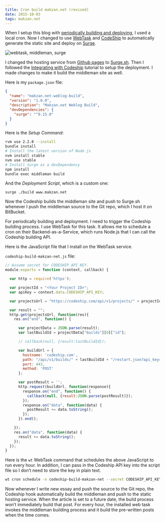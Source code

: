 ```yaml
---
title: Cron build makzan.net (revised)
date: 2015-10-03
tags: makzan.net
---
```



When I setup this blog with [periodically building and deploying](/2015/09/19/periodically-deploying-middleman-static-site/), I used a local cron. Now I changed to use [WebTask](https://webtask.io) and [CodeShip](https://codeship.com) to automatically generate the static site and deploy on [Surge](https://surge.sh).

![webtask, middleman, surge](/images/logs/webtask-codeship-surge.png)

I changed the hosting service from [Github pages](https://pages.github.com) to [Surge.sh](https://surge.sh). Then I followed the [Integrating with Codeship](https://surge.sh/help/integrating-with-codeship) tutorial to setup the deployment. I made changes to make it build the middleman site as well.

Here is my `package.json` file:

```json
{
  "name": "makzan.net-weblog-build",
  "version": "1.0.0",
  "description": "Makzan.net Weblog Build",
  "devDependencies": {
    "surge": "^0.15.0"
  }
}
```


Here is the _Setup Command_:

```bash
rvm use 2.2.0 --install
bundle install
# Install the latest version of Node.js
nvm install stable
nvm use stable
# Install Surge as a devDependency
npm install
bundle exec middleman build
```

And the _Deployment Script_, which is a custom one:

	surge ./build www.makzan.net

Now the Codeship builds the middleman site and push to Surge.sh whenever I push the middleman source to the Git repo, which I host it on BitBucket.

For periodically building and deployment. I need to trigger the Codeship building process. I use WebTask for this task. It allows me to schedule a cron on their Backend-as-a-Service, which runs Node.js that I can call the Codeship building API.

Here is the JavaScript file that I install on the WebTask service.

`codeship-build-makzan-net.js` file:

```javascript
// Assume secret for CODESHIP_API_KEY.
module.exports = function (context, callback) {

  var http = require('https');

  var projectId = "<Your Project ID>";
  var apiKey = context.data.CODESHIP_API_KEY;

  var projectsUrl = "https://codeship.com/api/v1/projects/" + projectId + ".json?api_key=" + apiKey;

  var result = "";
  http.get(projectsUrl, function(res){
    res.on("end", function() {

      var projectData = JSON.parse(result);
      var lastBuildId = projectData["builds"][0]["id"];

      // callback(null, {result:lastBuildId});

      var buildUrl = {
        hostname: 'codeship.com',
        path: "/api/v1/builds/" + lastBuildId + "/restart.json?api_key=" + apiKey,
        port: 443,
        method: 'POST'
      };

      var postResult = '';
      http.request(buildUrl, function(response){
        response.on("end", function() {
          callback(null, {result:JSON.parse(postResult)});
        });
        response.on("data", function(data) {
          postResult += data.toString();
        });
      }).end();

    });
    res.on("data", function(data) {
      result += data.toString();
    });
  });
}
```

Here is the `wt` WebTask command that schedules the above JavaScript to run every hour. In addition, I can pass in the Codeship API key into the script file so I don’t need to store the key in plain text.

```bash
wt cron schedule -n codeship-build-makzan-net --secret CODESHIP_API_KEY=<PUT_API_KEY_HERE> "0 * * * *" codeship-build-makzan-net.js
```

Now whenever I write new essay and push the source to the Git repo, the Codeship hook automatically build the middleman and push to the static hosting service. When the article is set to a future date, the build process won’t immediately build that post. For every hour, the installed web task invokes the middleman building process and it build the pre-written posts when the time comes.